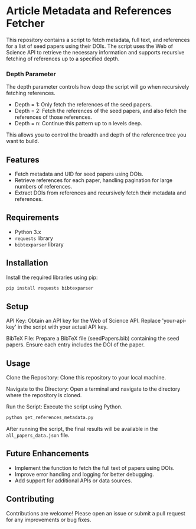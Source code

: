 # Article Metadata and References Fetcher

This repository contains a script to fetch metadata, full text, and references for a list of seed papers using their DOIs. The script uses the Web of Science API to retrieve the necessary information and supports recursive fetching of references up to a specified depth.

### Depth Parameter

The depth parameter controls how deep the script will go when recursively fetching references.

- Depth = 1: Only fetch the references of the seed papers.
- Depth = 2: Fetch the references of the seed papers, and also fetch the references of those references.
- Depth = n: Continue this pattern up to n levels deep.

This allows you to control the breadth and depth of the reference tree you want to build.

## Features

- Fetch metadata and UID for seed papers using DOIs.
- Retrieve references for each paper, handling pagination for large numbers of references.
- Extract DOIs from references and recursively fetch their metadata and references.

## Requirements

- Python 3.x
- `requests` library
- `bibtexparser` library

## Installation

Install the required libraries using pip:

```sh
pip install requests bibtexparser
```

## Setup

API Key: Obtain an API key for the Web of Science API. Replace 'your-api-key' in the script with your actual API key.

BibTeX File: Prepare a BibTeX file (seedPapers.bib) containing the seed papers. Ensure each entry includes the DOI of the paper.

## Usage

Clone the Repository: Clone this repository to your local machine.

Navigate to the Directory: Open a terminal and navigate to the directory where the repository is cloned.

Run the Script: Execute the script using Python.

```sh
python get_references_metadata.py
```
After running the script, the final results will be available in the `all_papers_data.json` file.

## Future Enhancements

- Implement the function to fetch the full text of papers using DOIs.
- Improve error handling and logging for better debugging.
- Add support for additional APIs or data sources.

## Contributing

Contributions are welcome! Please open an issue or submit a pull request for any improvements or bug fixes.
